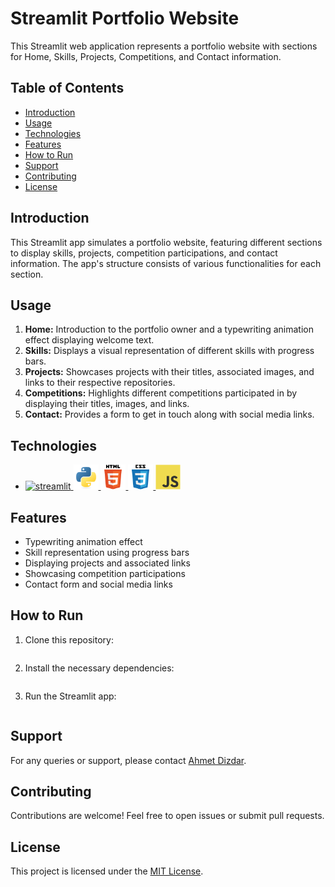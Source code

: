# Streamlit Portfolio Website

This Streamlit web application represents a portfolio website with sections for Home, Skills, Projects, Competitions, and Contact information.

## Table of Contents

- [Introduction](#introduction)
- [Usage](#usage)
- [Technologies](#technologies)
- [Features](#features)
- [How to Run](#how-to-run)
- [Support](#support)
- [Contributing](#contributing)
- [License](#license)

## Introduction

This Streamlit app simulates a portfolio website, featuring different sections to display skills, projects, competition participations, and contact information. The app's structure consists of various functionalities for each section.

## Usage

1. **Home:** Introduction to the portfolio owner and a typewriting animation effect displaying welcome text.
2. **Skills:** Displays a visual representation of different skills with progress bars.
3. **Projects:** Showcases projects with their titles, associated images, and links to their respective repositories.
4. **Competitions:** Highlights different competitions participated in by displaying their titles, images, and links.
5. **Contact:** Provides a form to get in touch along with social media links.

## Technologies

- <a href="https://streamlit.io/" target="_blank" rel="noreferrer"> <img src="https://streamlit.io/images/brand/streamlit-logo-primary-colormark-darktext.svg" alt="streamlit" width="40" height="40"/> </a>
  <a href="https://www.python.org" target="_blank" rel="noreferrer"> <img src="https://raw.githubusercontent.com/devicons/devicon/master/icons/python/python-original.svg" alt="python" width="40" height="40"/> </a> <a href="https://www.w3.org/html/" target="_blank" rel="noreferrer"> <img src="https://raw.githubusercontent.com/devicons/devicon/master/icons/html5/html5-original-wordmark.svg" alt="html5" width="40" height="40"/> </a> <a href="https://www.w3schools.com/css/" target="_blank" rel="noreferrer"> <img src="https://raw.githubusercontent.com/devicons/devicon/master/icons/css3/css3-original-wordmark.svg" alt="css3" width="40" height="40"/> </a> <a href="https://developer.mozilla.org/en-US/docs/Web/JavaScript" target="_blank" rel="noreferrer"> <img src="https://raw.githubusercontent.com/devicons/devicon/master/icons/javascript/javascript-original.svg" alt="javascript" width="40" height="40"/> </a>

## Features

- Typewriting animation effect
- Skill representation using progress bars
- Displaying projects and associated links
- Showcasing competition participations
- Contact form and social media links

## How to Run

1. Clone this repository:

   ```git clone https://github.com/ahmetdzdrr/portfolio-website-with-streamlit

   ```

2. Install the necessary dependencies:

   ```pip install -r requirements.txt

   ```

3. Run the Streamlit app:

   ```streamlit run app.py

   ```

## Support

For any queries or support, please contact [Ahmet Dizdar](https://www.linkedin.com/in/ahmet-dizdarr/).

## Contributing

Contributions are welcome! Feel free to open issues or submit pull requests.

## License

This project is licensed under the [MIT License](LICENSE).
